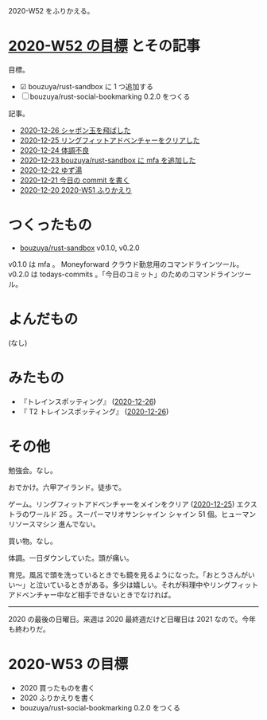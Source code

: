 2020-W52 をふりかえる。

# [2020-W52 の目標][2020-12-20] とその記事

目標。

- ☑ bouzuya/rust-sandbox に 1 つ追加する
- ☐ bouzuya/rust-social-bookmarking 0.2.0 をつくる

記事。

- [2020-12-26 シャボン玉を飛ばした][2020-12-26]
- [2020-12-25 リングフィットアドベンチャーをクリアした][2020-12-25]
- [2020-12-24 体調不良][2020-12-24]
- [2020-12-23 bouzuya/rust-sandbox に mfa を追加した][2020-12-23]
- [2020-12-22 ゆず湯][2020-12-22]
- [2020-12-21 今日の commit を書く][2020-12-21]
- [2020-12-20 2020-W51 ふりかえり][2020-12-20]

# つくったもの

- [bouzuya/rust-sandbox][] v0.1.0, v0.2.0

v0.1.0 は mfa 。 Moneyforward クラウド勤怠用のコマンドラインツール。 v0.2.0 は todays-commits 。「今日のコミット」のためのコマンドラインツール。

# よんだもの

(なし)

# みたもの

- 『トレインスポッティング』 ([2020-12-26][])
- 『 T2 トレインスポッティング』 ([2020-12-26][])

# その他

勉強会。なし。

おでかけ。六甲アイランド。徒歩で。

ゲーム。リングフィットアドベンチャーをメインをクリア ([2020-12-25][]) エクストラのワールド 25 。スーパーマリオサンシャイン シャイン 51 個。ヒューマンリソースマシン 進んでない。

買い物。なし。

体調。一日ダウンしていた。頭が痛い。

育児。風呂で頭を洗っているときでも鏡を見るようになった。「おとうさんがいい〜」と泣いているときがある。多少は嬉しい。それが料理中やリングフィットアドベンチャー中など相手できないときでなければ。

---

2020 の最後の日曜日。来週は 2020 最終週だけど日曜日は 2021 なので。今年も終わりだ。

# 2020-W53 の目標

- 2020 買ったものを書く
- 2020 ふりかえりを書く
- bouzuya/rust-social-bookmarking 0.2.0 をつくる

[2020-12-20]: https://blog.bouzuya.net/2020/12/20/
[2020-12-21]: https://blog.bouzuya.net/2020/12/21/
[2020-12-22]: https://blog.bouzuya.net/2020/12/22/
[2020-12-23]: https://blog.bouzuya.net/2020/12/23/
[2020-12-24]: https://blog.bouzuya.net/2020/12/24/
[2020-12-25]: https://blog.bouzuya.net/2020/12/25/
[2020-12-26]: https://blog.bouzuya.net/2020/12/26/
[bouzuya/rust-sandbox]: https://github.com/bouzuya/rust-sandbox
